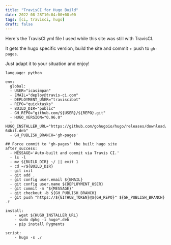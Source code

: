 ```yaml
---
title: "TravisCI for Hugo Build"
date: 2022-08-28T10:04:00+08:00
tags: [ci, travisci, hugo]
draft: false
---
```


Here's the TravisCI yml file I used while this site was still with TravisCI.

It gets the hugo specific version, build the site and commit + push to `gh-pages`.

Just adapt it to your situation and enjoy!

```
language: python

env:
  global:
  - USER="icasimpan"
  - EMAIL="deploy@travis-ci.com"
  - DEPLOYMENT_USER="traviscibot"
  - REPO="quicktasks"
  - BUILD_DIR="public"
  - GH_REPO="github.com/${USER}/${REPO}.git"
  - HUGO_VERSION="0.96.0"
  - HUGO_INSTALLER_URL="https://github.com/gohugoio/hugo/releases/download/v${HUGO_VERSION}/hugo_extended_${HUGO_VERSION}_Linux-64bit.deb"
  - GH_PUBLISH_BRANCH='gh-pages'

## Force commit to 'gh-pages' the built hugo site
after_success:
  - MESSAGE='Auto-built and commit via Travis CI.'
  - ls -l
  - mv ${BUILD_DIR} ~/ || exit 1
  - cd ~/${BUILD_DIR}
  - git init
  - git add .
  - git config user.email ${EMAIL}
  - git config user.name ${DEPLOYMENT_USER}
  - git commit -m "${MESSAGE}"
  - git checkout -b ${GH_PUBLISH_BRANCH}
  - git push "https://${GITHUB_TOKEN}@${GH_REPO}" ${GH_PUBLISH_BRANCH} -f

install:
    - wget ${HUGO_INSTALLER_URL}
    - sudo dpkg -i hugo*.deb
    - pip install Pygments

script:
    - hugo -s ./
```
